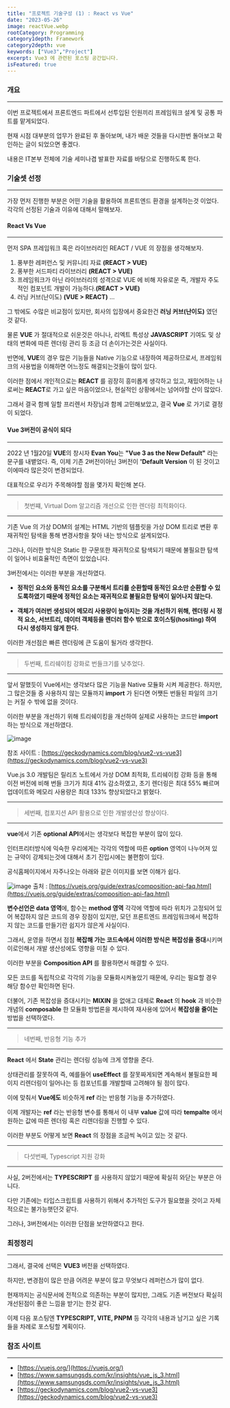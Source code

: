 ```yaml
---
title: "프로젝트 기술구성 (1) : React vs Vue"
date: "2023-05-26"
image: reactVue.webp
rootCategory: Programming
category1depth: Framework
category2depth: vue
keywords: ["Vue3","Project"]
excerpt: Vue3 에 관련된 포스팅 공간입니다.
isFeatured: true
---
```


### 개요
---

이번 프로젝트에서 프론트엔드 파트에서 선투입된 인원끼리 프레임워크 설계 및 공통 파트를 맡게되었다.

현재 시점 대부분의 업무가 완료된 후 돌아보며, 내가 배운 것들을 다시한번 돌아보고 확인하는 글이 되었으면 좋겠다.

내용은 IT본부 전체에 기술 세미나겸 발표한 자료를 바탕으로 진행하도록 한다.

### 기술셋 선정
---

가장 먼저 진행한 부분은 어떤 기술을 활용하여 프론트엔드 환경을 설계하는것 이었다.
각각의 선정된 기술과 이유에 대해서 말해보자.

#### React Vs Vue
---

먼저 SPA 프레임워크 혹은 라이브러리인 REACT / VUE 의 장점을 생각해보자.

1. 풍부한 레퍼런스 및 커뮤니티 자료 **(REACT > VUE)**
2. 풍부한 서드파티 라이브러리 **(REACT > VUE)**
3. 프레임워크가 아닌 라이브러리의 성격으로 VUE 에 비해 자유로운 즉, 개발자 주도적인 컴포넌트 개발이 가능하다.**(REACT > VUE)**
4. 러닝 커브(난이도) **(VUE > REACT)**
...

그 밖에도 수많은 비교점이 있지만, 회사의 입장에서 중요한건 **러닝 커브(난이도)** 였던것 같다.

물론 **VUE** 가 절대적으로 쉬운것은 아니나, 리엑트 특성상 **JAVASCRIPT** 기여도 및 상태의 변화에 따른 렌더링 관리 등 조금 더 손이가는것은 사실이다.

반면에, **VUE**의 경우 많은 기능들을 Native 기능으로 내장하여 제공하므로서, 프레임워크의 사용법을 이해하면 어느정도 해결되는것들이 많이 있다.

이러한 점에서 개인적으로는 **REACT** 를 굉장히 흥미롭게 생각하고 있고, 재밌어하는 나로써는 **REACT**로 가고 싶은 마음이었으나, 현실적인 상황에서는 넘어야할 산이 많았다.

그래서 결국 함께 일할 프리렌서 차장님과 함께 고민해보았고, 결국 **Vue** 로 가기로 결정이 되었다.

#### Vue 3버전이 공식이 되다
---

2022 년 1월20일 **VUE**의 창시자 **Evan You**는 **"Vue 3 as the New Default"** 라는 문구를 내뱉었다.
즉, 이제 기존 2버전이아닌 3버전이 **'Default Version** 이 된 것이고 이에따라 많은것이 변경되었다.

대표적으로 우리가 주목해야할 점을 몇가지 확인해 본다.

---
> 첫번쨰, Virtual Dom 알고리즘 개선으로 인한 렌더링 최적화이다.
---
기존 Vue 의 가상 DOM의 설계는 HTML 기반의 템플릿을 가상 DOM 트리로 변환 후 재귀적인 탐색을 통해 변경사항을 찾아 내는 방식으로 설계되었다.

그러나, 이러한 방식은 Static 한 구문또한 재귀적으로 탐색되기 때문에 불필요한 탐색이 일어나 비효율적인 측면이 있었습니다.

3버전에서는 이러한 부분을 개선하였다.

- **정적인 요소와 동적인 요소를 구분해서 트리를 순환할때 동적인 요소만 순환할 수 있도록하였기 때문에 정적인 요소는 재귀적으로 불필요한 탐색이 일어나지 않는다.**

- **객체가 여러번 생성되어 메모리 사용량이 높아지는 것을 개선하기 위해, 렌더링 시 정적 요소, 서브트리, 데이터 객체등을 렌더러 함수 밖으로 호이스팅(hositing) 하여 다시 생성하지 않게 한다.**

이러한 개선점은 빠른 렌더링에 큰 도움이 될거라 생각한다.

---
> 두번째, 트리쉐이킹 강화로 번들크기를 낮추었다.
---
앞서 말했듯이 Vue에서는 생각보다 많은 기능을 Native 모듈화 시켜 제공한다.
하지만, 그 많은것들 중 사용하지 않는 모듈까지 **import** 가 된다면 어쨋든 번들된 파일의 크기는 커질 수 밖에 없을 것이다.

이러한 부분을 개선하기 위해 트리쉐이킹을 개선하여 실제로 사용하는 코드만 **import** 하는 방식으로 개선하였다.

![image](https://github.com/jjou33/jjou33/assets/56063287/8c0491ff-8b92-44a9-b0ce-7936720d46a6)

참조 사이트 : [https://geckodynamics.com/blog/vue2-vs-vue3](https://geckodynamics.com/blog/vue2-vs-vue3)

Vue.js 3.0 개발팀은 릴리즈 노트에서 가상 DOM 최적화, 트리쉐이킹 강화 등을 통해 이전 버전에 비해 번들 크기가 최대 41% 감소하였고, 초기 렌더링은 최대 55% 빠르며 업데이트와 메모리 사용량은 최대 133% 향상되었다고 밝혔다.

---
> 세번째, 컴포지션 API 활용으로 인한 개발생산성 향상이다.
---

**vue**에서 기존 **optional API**에서는 생각보다 복잡한 부분이 많이 있다.

인터프리터방식에 익숙한 우리에게는 각각의 역할에 따른 **option** 영역이 나누어져 있는 규약이 강제되는것에 대해서 초기 진입시에는 불편함이 있다.

공식홈페이지에서 자주나오는 아래와 같은 이미지를 보면 이해가 쉽다.

![image](https://github.com/jjou33/jjou33/assets/56063287/0bdb558e-5223-460f-805f-00ff262e1c1c)
출처 : [https://vuejs.org/guide/extras/composition-api-faq.html](https://vuejs.org/guide/extras/composition-api-faq.html)

**변수선언은 data 영역**에, 함수는 **method 영역** 각각에 역할에 따라 위치가 고정되어 있어 복잡하지 않은 코드의 경우 장점이 있지만, 모던 프론트엔드 프레임워크에서 복잡하지 않는 코드를 만들기란 쉽지가 않은게 사실이다.

그래서, 운영을 하면서 점점 **복잡해 가는 코드속에서 이러한 방식은 복잡성을 증대**시키며 이로인해서 개발 생산성에도 영향을 미칠 수 있다.

이러한 부분을 **Composition API** 를 활용하면서 해결할 수 있다.

모든 코드를 독립적으로 각각의 기능을 모듈화시켜놓았기 때문에, 우리는 필요할 경우 해당 함수만 확인하면 된다.

더불어, 기존 복잡성을 증대시키는 **MIXIN** 을 없애고 대체로 **React** 의 **hook** 과 비슷한 개념의 **composable** 한 모듈화 방법론을 제시하여 재사용에 있어서 **복잡성을 줄이는** 방법을 선택하였다.

---
> 네번째, 반응형 기능 추가
---

**React** 에서 **State** 관리는 렌더링 성능에 크게 영향을 준다.

상태관리를 잘못하여 즉, 예를들어 **useEffect** 를 잘못짜게되면 계속해서 불필요한 페이지 리렌더링이 일어나는 등 컴포넌트를 개발할때 고려해야 될 점이 많다.

이에 맞춰서 **Vue에도** 비슷하게 **ref** 라는 반응형 기능을 추가하였다.

이제 개발자는 **ref** 라는 반응형 변수를 통해서 이 내부 **value** 값에 따라 **tempalte** 에서 원하는 값에 따른 렌더링 혹은 리렌더링을 진행할 수 있다.

이러한 부분도 어떻게 보면 **React** 의 장점을 조금씩 녹이고 있는 것 같다.

---
> 다섯번째, Typescript 지원 강화
---

사실, 2버전에서는 **TYPESCRIPT** 를 사용하지 않았기 때문에 확실히 와닫는 부분은 아니다.

다만 기존에는 타입스크립트를 사용하기 위해서 추가적인 도구가 필요했을 것이고 자체적으로는 불가능햇던것 같다.

그러나, 3버전에서는 이러한 단점을 보안하였다고 한다.

### 최정정리
---

그래서, 결국에 선택은 **VUE3** 버전을 선택하였다.

하지만, 변경점이 많은 만큼 어려운 부분이 많고 무엇보다 레퍼런스가 많이 없다.

현재까지는 공식문서에 전적으로 의존하는 부분이 많지만, 그래도 기존 버전보다 확실히 개선된점이 좋은 느낌을 받기는 한것 같다.

이제 다음 포스팅엔 **TYPESCRIPT, VITE, PNPM** 등 각각의 내용과 남기고 싶은 기록들을 차례로 포스팅할 계획이다.

### 참조 사이트
---

- [https://vuejs.org/](https://vuejs.org/)
- [https://www.samsungsds.com/kr/insights/vue_js_3.html](https://www.samsungsds.com/kr/insights/vue_js_3.html)
- [https://geckodynamics.com/blog/vue2-vs-vue3](https://geckodynamics.com/blog/vue2-vs-vue3)